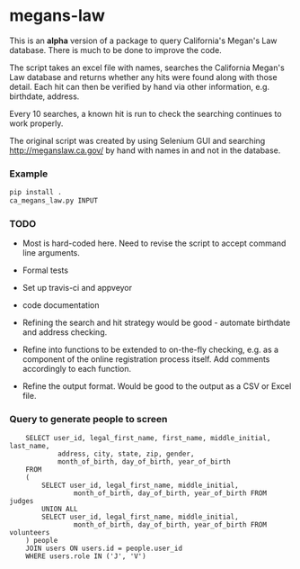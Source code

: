 megans-law
==========

This is an **alpha** version of a package to query California's Megan's Law
database. There is much to be done to improve the code.

The script takes an excel file with names, searches the California Megan's Law
database and returns whether any hits were found along with those detail. Each
hit can then be verified by hand via other information, e.g. birthdate, address.

Every 10 searches, a known hit is run to check the searching continues to work
properly.

The original script was created by using Selenium GUI and searching
http://meganslaw.ca.gov/ by hand with names in and not in the database.


### Example

```bash
pip install .
ca_megans_law.py INPUT
```

### TODO

* Most is hard-coded here. Need to revise the script to
accept command line arguments.

* Formal tests

* Set up travis-ci and appveyor

* code documentation

* Refining the search and hit strategy would be good - automate birthdate and
address checking.

* Refine into functions to be extended to on-the-fly checking, e.g. as a
component of the online registration process itself.
Add comments accordingly to each function.

* Refine the output format. Would be good to the output as a CSV or Excel file.


### Query to generate people to screen
```mysql
    SELECT user_id, legal_first_name, first_name, middle_initial, last_name,
            address, city, state, zip, gender,
            month_of_birth, day_of_birth, year_of_birth
    FROM
    (
        SELECT user_id, legal_first_name, middle_initial,
                month_of_birth, day_of_birth, year_of_birth FROM judges
        UNION ALL
        SELECT user_id, legal_first_name, middle_initial,
                month_of_birth, day_of_birth, year_of_birth FROM volunteers
    ) people
    JOIN users ON users.id = people.user_id
    WHERE users.role IN ('J', 'V')
```
